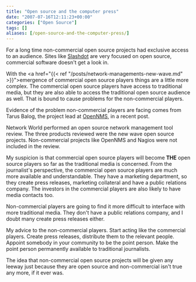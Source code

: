 ```yaml
---
title: "Open source and the computer press"
date: "2007-07-16T12:11:23+00:00"
categories: ["Open Source"]
tags: []
aliases: [/open-source-and-the-computer-press/]
---
```


For a long time non-commercial open source projects had exclusive access to an audience. Sites like <a href="http://slashdot.org/">Slashdot</a> are very focused on open source, commercial software doesn't get a look in.

With the <a href="{{< ref "/posts/network-managements-new-wave.md" >}}">emergence of commercial open source players </a>things are a little more complex. The commercial open source players have access to traditional media, but they are also able to access the traditional open source audience as well. That is bound to cause problems for the non-commercial players.

Evidence of the problem non-commercial players are facing comes from Tarus Balog, the project lead at <a href="http://www.opennms.org/">OpenNMS</a>, in a recent post.

Network World performed an open source network management tool review. The three products reviewed were the new wave open source projects. Non-commercial projects like OpenNMS and Nagios were not included in the review.

My suspicion is that commercial open source players will become <strong>THE</strong> open source players so far as the traditional media is concerned. From the journalist's perspective, the commercial open source players are much more available and understandable. They have a marketing department, so they create press releases, marketing collateral and have a public relations company. The investors in the commercial players are also likely to have media contacts too.

Non-commercial players are going to find it more difficult to interface with more traditional media. They don't have a public relations company, and I doubt many create press releases either.

My advice to the non-commercial players. Start acting like the commercial players. Create press releases, distribute them to the relevant people. Appoint somebody in your community to be the point person. Make the point person permanently available to traditional journalists.

The idea that non-commercial open source projects will be given any leeway just because they are open source and non-commercial isn't true any more, if it ever was.
